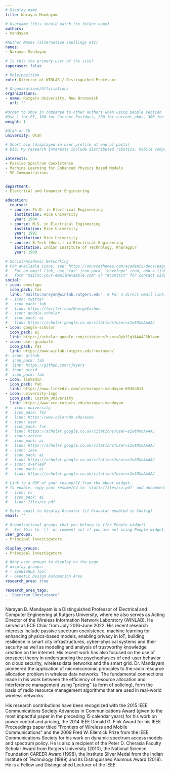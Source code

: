 ```yaml
---
# Display name
title: Narayan Mandayam

# Username (this should match the folder name)
authors:
- mandayam

#Author Names (alternative spellings etc)
names:
- Narayan Mandayam

# Is this the primary user of the site?
superuser: false

# Role/position
role: Director of WINLAB / Distinguihed Professor

# Organizations/Affiliations
organizations:
- name: Rutgers University, New Brunswick
  url: ""

#Order to show in compared to other authors when using people section
#Use 1 for PI, 100 for Current Postdocs, 200 for current phds, 300 for current masters, 400 for current undergrads, 800 for alum postdocs, 810 for alum phds, 820 for alum masters, and 830 for alum undergrads, 900 for tools, 1000 for projects, 900 for tools, 1000 for projects
weight: 1

#Utah or CU
university: Utah

# Short bio (displayed in user profile at end of posts)
# bio: My research interests include distributed robotics, mobile computing and programmable matter.

interests:
- Passive Spectrum Coexistence
- Machine Learning for Enhanced Physics based Models 
- 5G Communications


department:
- Electrical and Computer Engineering

education:
  courses:
  - course: Ph.D. in Electrical Engineering
    institution: Rice University
    year: 1994
  - course: M.S. in Electrical Engineering
    institution: Rice University
    year: 1991
    institution: Rice University
  - course: B.Tech (Hons.) in Electrical Engineering
    institution: Indian Institute of Technology, Kharagpur
    year: 1989

# Social/Academic Networking
# For available icons, see: https://sourcethemes.com/academic/docs/page-builder/#icons
#   For an email link, use "fas" icon pack, "envelope" icon, and a link in the
#   form "mailto:your-email@example.com" or "#contact" for contact widget.
social:
- icon: envelope
  icon_pack: fas
  link: "mailto:narayan@winlab.rutgers.edu"  # For a direct email link, use "mailto:test@example.org".
# - icon: twitter
#   icon_pack: fab
#   link: https://twitter.com/GeorgeCushen
# - icon: google-scholar
#   icon_pack: ai
#   link: https://scholar.google.co.uk/citations?user=sIwtMXoAAAAJ
- icon: google-scholar
  icon_pack: ai
  link: https://scholar.google.com/citations?user=Oykf1qYAAAAJ&hl=en 
- icon: user-graduate
  icon_pack: fas
  link: https://www.winlab.rutgers.edu/~narayan/
#- icon: github
#  icon_pack: fab
#  link: https://github.com/cjmyers
#- icon: orcid
#  icon_pack: fab
- icon: linkedin
  icon_pack: fab
  link: https://www.linkedin.com/in/narayan-mandayam-6936a011 
- icon: university-logo
  icon_pack: Custom_University
  link: https://www.ece.rutgers.edu/narayan-mandayam
# - icon: university
#   icon_pack: fas
#   link: https://www.colorado.edu/ecee
# - icon: user
#   icon_pack: fas
#   link: https://scholar.google.co.uk/citations?user=sIwtMXoAAAAJ
# - icon: zotero
#   icon_pack: ai
#   link: https://scholar.google.co.uk/citations?user=sIwtMXoAAAAJ
# - icon: ieee
#   icon_pack: ai
#   link: https://scholar.google.co.uk/citations?user=sIwtMXoAAAAJ
# - icon: overleaf
#   icon_pack: ai
#   link: https://scholar.google.co.uk/citations?user=sIwtMXoAAAAJ

# Link to a PDF of your resume/CV from the About widget.
# To enable, copy your resume/CV to `static/files/cv.pdf` and uncomment the lines below.
# - icon: cv
#   icon_pack: ai
#   link: files/cv.pdf

# Enter email to display Gravatar (if Gravatar enabled in Config)
email: ""

# Organizational groups that you belong to (for People widget)
#   Set this to `[]` or comment out if you are not using People widget.
user_groups:
- Principal Investigators

display_groups:
- Principal Investigators

# #any user groups to display on the page
# display_groups:
# - SynBioHub Tool
# - Genetic Design Automation Area
research_area: true

research_area_tags:
- 'Spectrum Coexistence'
---
```


Narayan B. Mandayam is a Distinguished Professor of Electrical and Computer Engineering at Rutgers University, where he also serves as Acting Director of the Wireless Information Network Laboratory (WINLAB). He served as ECE Chair from July 2016-June 2022. His recent research interests include passive spectrum coexistence, machine learning for enhancing physics-based models, enabling privacy in IoT, building resilience in smart city infrastructures, cyber-physical systems and their security as well as modeling and analysis of trustworthy knowledge creation on the internet. His recent work has also focused on the use of prospect theory in understanding the psychophysics of end-user behavior on cloud security, wireless data networks and the smart grid. Dr. Mandayam pioneered the application of microeconomic principles to the radio resource allocation problem in wireless data networks. The fundamental connections made in his work between the efficiency of resource allocation and interference management using “pricing” (a form of policing), form the basis of radio resource management algorithms that are used in real-world wireless networks.

His research contributions have been recognized with the 2015 IEEE Communications Society Advances in Communications Award (given to the most impactful paper in the preceding 15 calendar years) for his work on power control and pricing, the 2014 IEEE Donald G. Fink Award for his IEEE Proceedings paper titled “Frontiers of Wireless and Mobile Communications” and the 2009 Fred W. Ellersick Prize from the IEEE Communications Society for his work on dynamic spectrum access models and spectrum policy. He is also a recipient of the Peter D. Cherasia Faculty Scholar Award from Rutgers University (2010), the National Science Foundation CAREER Award (1998), the Institute Silver Medal from the Indian Institute of Technology (1989) and its Distinguished Alumnus Award (2018). He is a Fellow and Distinguished Lecturer of the IEEE.